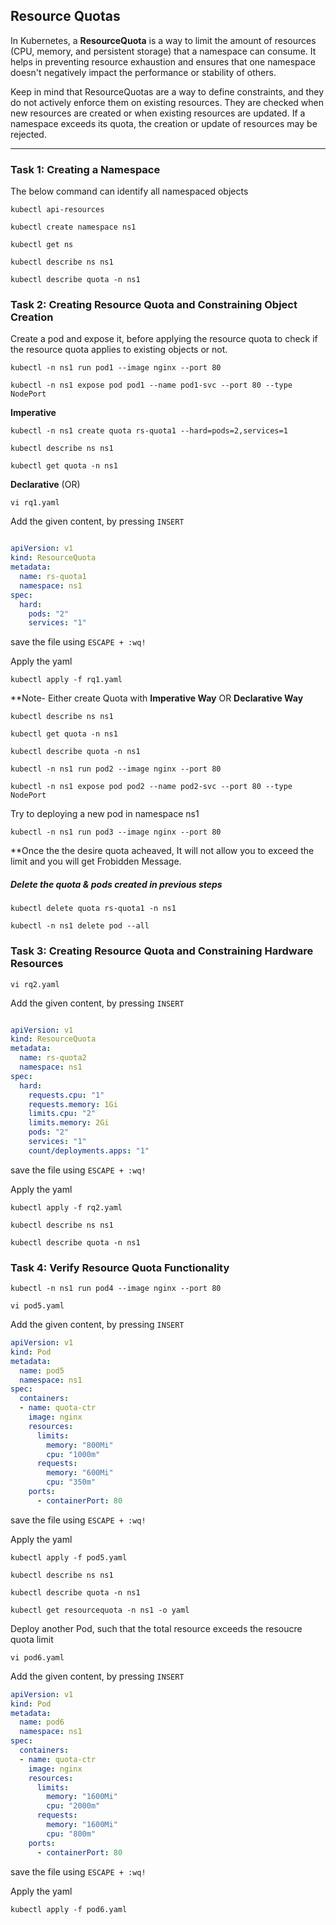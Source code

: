 ## Resource Quotas
In Kubernetes, a **ResourceQuota** is a way to limit the amount of resources (CPU, memory, and persistent storage) that a namespace can consume. It helps in preventing resource exhaustion and ensures that one namespace doesn't negatively impact the performance or stability of others.

Keep in mind that ResourceQuotas are a way to define constraints, and they do not actively enforce them on existing resources. They are checked when new resources are created or when existing resources are updated. If a namespace exceeds its quota, the creation or update of resources may be rejected.

------------------------------------------------------------------------------------------------------------------------------------------
### Task 1: Creating a Namespace

The below command can identify all namespaced objects
```
kubectl api-resources
```
```
kubectl create namespace ns1
```
```
kubectl get ns
```
```
kubectl describe ns ns1
```
```
kubectl describe quota -n ns1
```


### Task 2: Creating Resource Quota and Constraining Object Creation

Create a pod and expose it, before applying the resource quota to check if the resource quota applies to existing objects or not.
```
kubectl -n ns1 run pod1 --image nginx --port 80
```
```
kubectl -n ns1 expose pod pod1 --name pod1-svc --port 80 --type NodePort 
```


**Imperative**
```
kubectl -n ns1 create quota rs-quota1 --hard=pods=2,services=1
```
```
kubectl describe ns ns1
```
```
kubectl get quota -n ns1
```
**Declarative** (OR)
```
vi rq1.yaml
```
Add the given content, by pressing `INSERT`
```yaml

apiVersion: v1
kind: ResourceQuota
metadata:
  name: rs-quota1
  namespace: ns1
spec:
  hard:
    pods: "2"
    services: "1"

```
save the file using `ESCAPE + :wq!`

Apply the yaml
```
kubectl apply -f rq1.yaml
```
**Note- Either create Quota with **Imperative Way** OR **Declarative Way**
```
kubectl describe ns ns1
```
```
kubectl get quota -n ns1
```
```
kubectl describe quota -n ns1
```
```
kubectl -n ns1 run pod2 --image nginx --port 80
```
```
kubectl -n ns1 expose pod pod2 --name pod2-svc --port 80 --type NodePort 
```
Try to deploying a new pod in namespace ns1
```
kubectl -n ns1 run pod3 --image nginx --port 80
```
**Once the the desire quota acheaved, It will not allow you to exceed the limit and you will get Frobidden Message.
##### Delete the quota & pods created in previous steps
```
kubectl delete quota rs-quota1 -n ns1
```
```
kubectl -n ns1 delete pod --all
```

### Task 3: Creating Resource Quota and Constraining Hardware Resources

```
vi rq2.yaml
```
Add the given content, by pressing `INSERT`
```yaml

apiVersion: v1
kind: ResourceQuota
metadata:
  name: rs-quota2
  namespace: ns1
spec:
  hard:
    requests.cpu: "1"
    requests.memory: 1Gi
    limits.cpu: "2"
    limits.memory: 2Gi
    pods: "2"
    services: "1"
    count/deployments.apps: "1"
```
save the file using `ESCAPE + :wq!`

Apply the yaml
```
kubectl apply -f rq2.yaml
```
```
kubectl describe ns ns1
```
```
kubectl describe quota -n ns1
```
### Task 4: Verify Resource Quota Functionality
```
kubectl -n ns1 run pod4 --image nginx --port 80
```
```
vi pod5.yaml
```
Add the given content, by pressing `INSERT`
```yaml
apiVersion: v1
kind: Pod
metadata:
  name: pod5
  namespace: ns1
spec:
  containers:
  - name: quota-ctr
    image: nginx
    resources:
      limits:
        memory: "800Mi"
        cpu: "1000m"
      requests:
        memory: "600Mi"
        cpu: "350m"
    ports:
      - containerPort: 80
```
save the file using `ESCAPE + :wq!`

Apply the yaml
```	  
kubectl apply -f pod5.yaml
```
```
kubectl describe ns ns1
```
```
kubectl describe quota -n ns1
```
```
kubectl get resourcequota -n ns1 -o yaml
```
Deploy another Pod, such that the total resource exceeds the resoucre quota limit
```
vi pod6.yaml
```
Add the given content, by pressing `INSERT`
```yaml
apiVersion: v1
kind: Pod
metadata:
  name: pod6
  namespace: ns1
spec:
  containers:
  - name: quota-ctr
    image: nginx
    resources:
      limits:
        memory: "1600Mi"
        cpu: "2000m"
      requests:
        memory: "1600Mi"
        cpu: "800m"
    ports:
      - containerPort: 80
```
save the file using `ESCAPE + :wq!`

Apply the yaml
```
kubectl apply -f pod6.yaml
```

